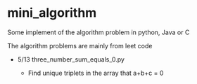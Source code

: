 # mini_algorithm
Some implement of the algorithm problem in python, Java or C 

The algorithm problems are mainly from leet code

* 5/13 three_number_sum_equals_0.py  
    
    - Find unique triplets in the array that a+b+c = 0

